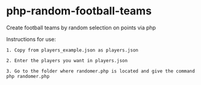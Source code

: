 # php-random-football-teams
Create football teams by random selection on points via php

Instructions for use:
```
1. Copy from players_example.json as players.json
```
```
2. Enter the players you want in players.json
```
```
3. Go to the folder where randomer.php is located and give the command php randomer.php
```
